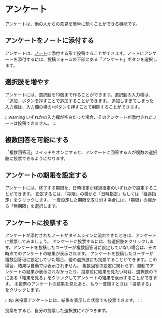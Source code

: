 # アンケート
アンケートは、他の人からの意見を簡単に聞くことができる機能です。

## アンケートをノートに添付する
アンケートは、[ノート](/docs/for-users/features/note)に添付する形で投稿することができます。ノートにアンケートを添付するには、投稿フォームの下部にある「アンケート」ボタンを選択します。

## 選択肢を増やす
アンケートには、選択肢を10個まで作ることができます。選択肢の入力欄は、「追加」ボタンを押すことで追加することができます。
追加しすぎてしまった入力欄は、入力欄の横の☓ボタンを押すことで削除することができます。

:::warning
いずれかの入力欄が空白だった場合、そのアンケートが添付されたノートは投稿できません。
:::

## 複数回答を可能にする
「複数回答可」スイッチをオンにすると、アンケートに回答する人が複数の選択肢に投票できるようになります。

## アンケートの期限を設定する
アンケートには、終了する期限を、日時指定か経過指定のいずれかで設定することができます。
設定するには、「期限」の欄から「日時指定」もしくは「経過指定」をクリックします。
一度設定した期限を取り消す場合には、「期限」の欄から「無期限」を選択します。

## アンケートに投票する
アンケートが添付されたノートがタイムラインに流れてきたときは、アンケートに投票してみましょう。
アンケートに投票するには、各選択肢をクリックします。アンケートを投稿したユーザーが複数回答可に設定していない場合は、その時点でのアンケートの結果が表示されます。
アンケートを投稿したユーザーが複数回答可に設定していた場合、他の選択肢にも投票することができます。この場合、結果は自動では表示されません。
複数回答の設定に関わらず、自動でアンケートの結果が表示されなかったり、投票前に結果を見たい時は、選択肢の下にある「結果を見る」をクリックしてアンケートの結果を表示することができます。
未投票のアンケートの結果を見たあと、もう一度隠すときは「投票する」をクリックします。

:::tip
未投票アンケートには、結果を表示した状態でも投票できます。
:::

投票をすると、自分の投票した選択肢に✔がつきます。